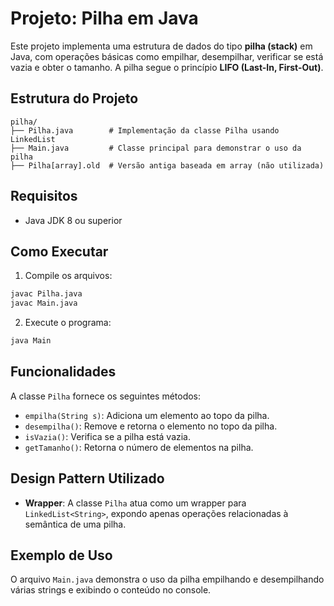 # Projeto: Pilha em Java

Este projeto implementa uma estrutura de dados do tipo **pilha (stack)** em Java, com operações básicas como empilhar, desempilhar, verificar se está vazia e obter o tamanho. A pilha segue o princípio **LIFO (Last-In, First-Out)**.

## Estrutura do Projeto

```
pilha/
├── Pilha.java        # Implementação da classe Pilha usando LinkedList
├── Main.java         # Classe principal para demonstrar o uso da pilha
├── Pilha[array].old  # Versão antiga baseada em array (não utilizada)
```

## Requisitos

- Java JDK 8 ou superior

## Como Executar

1. Compile os arquivos:

```bash
javac Pilha.java
javac Main.java
```

2. Execute o programa:

```bash
java Main
```

## Funcionalidades

A classe `Pilha` fornece os seguintes métodos:

- `empilha(String s)`: Adiciona um elemento ao topo da pilha.
- `desempilha()`: Remove e retorna o elemento no topo da pilha.
- `isVazia()`: Verifica se a pilha está vazia.
- `getTamanho()`: Retorna o número de elementos na pilha.

## Design Pattern Utilizado

- **Wrapper**: A classe `Pilha` atua como um wrapper para `LinkedList<String>`, expondo apenas operações relacionadas à semântica de uma pilha.

## Exemplo de Uso

O arquivo `Main.java` demonstra o uso da pilha empilhando e desempilhando várias strings e exibindo o conteúdo no console.
